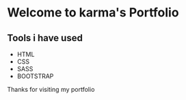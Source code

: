 # Welcome to karma's Portfolio
## Tools i have used


 - HTML
 - CSS
 - SASS
 - BOOTSTRAP
 
Thanks for visiting my portfolio